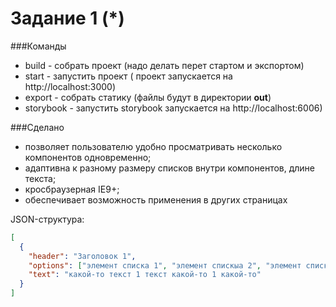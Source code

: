 # Задание 1 (\*)

###Команды

- build - собрать проект (надо делать перет стартом и экспортом)
- start - запустить проект ( проект запускается на http://localhost:3000)
- export - собрать статику (файлы будут в директории **out**)
- storybook - запустить storybook запускается на http://localhost:6006)

###Сделано

- позволяет пользователю удобно просматривать несколько компонентов одновременно;
- адаптивна к разному размеру списков внутри компонентов, длине текста;
- кросбраузерная IE9+;
- обеспечивает возможность применения в других страницах

JSON-структура:

```json
[
  {
    "header": "Заголовок 1",
    "options": ["элемент списка 1", "элемент спискыа 2", "элемент списка 3"],
    "text": "какой-то текст 1 текст какой-то 1 какой-то"
  }
]
```
